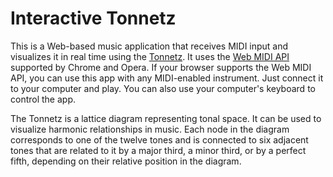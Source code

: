 # Interactive Tonnetz

This is a Web-based music application that receives MIDI input
and visualizes it in real time using the [Tonnetz][1].
It uses the [Web MIDI API][2] supported by Chrome and Opera.
If your browser supports the Web MIDI API, you can use this app
with any MIDI-enabled instrument.
Just connect it to your computer and play.
You can also use your computer's keyboard to control the app.

The Tonnetz is a lattice diagram representing tonal space.
It can be used to visualize harmonic relationships in music.
Each node in the diagram corresponds to one of the twelve tones
and is connected to six adjacent tones that are related to it
by a major third, a minor third, or by a perfect fifth,
depending on their relative position in the diagram.

[1]: https://en.wikipedia.org/wiki/Tonnetz
[2]: https://webaudio.github.io/web-midi-api/
[3]: https://webaudio.github.io/web-audio-api/
